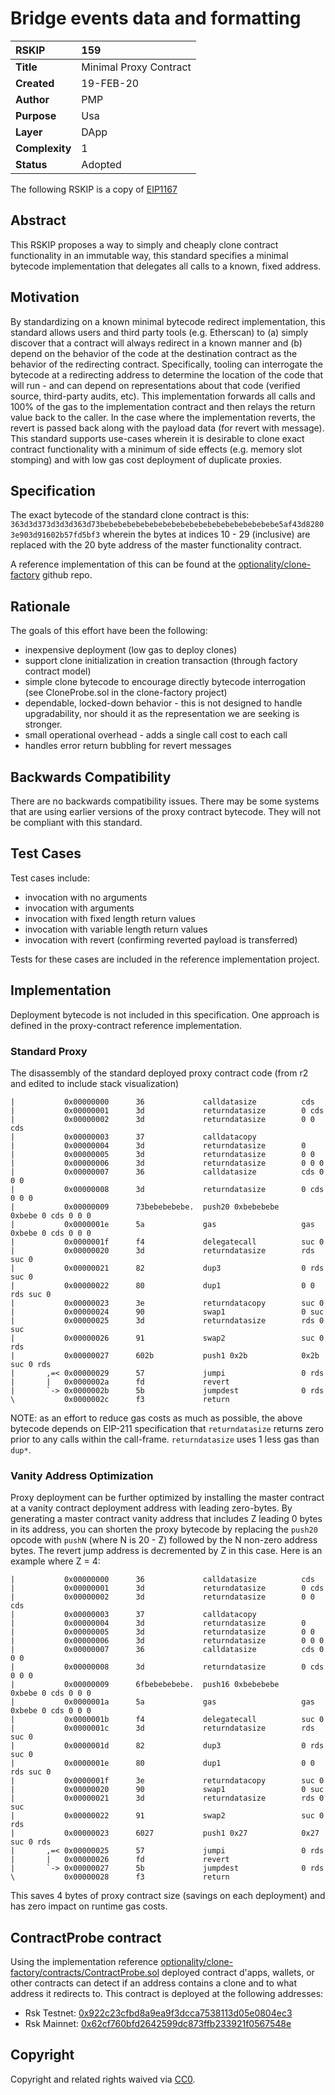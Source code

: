 # Bridge events data and formatting

|RSKIP          |159           |
| :------------ |:-------------|
|**Title**      |Minimal Proxy Contract |
|**Created**    |19-FEB-20 |
|**Author**     |PMP |
|**Purpose**    |Usa |
|**Layer**      |DApp|
|**Complexity** |1 |
|**Status**     |Adopted |

The following RSKIP is a copy of [EIP1167](https://eips.ethereum.org/EIPS/eip-1167)

## Abstract
This RSKIP proposes a way to simply and cheaply clone contract functionality in an immutable way, this standard specifies a minimal bytecode implementation that delegates all calls to a known, fixed address.  


## Motivation
By standardizing on a known minimal bytecode redirect implementation, this standard allows users and third party tools (e.g. Etherscan) to (a) simply discover that a contract will always redirect in a known manner and (b) depend on the behavior of the code at the destination contract as the behavior of the redirecting contract.  Specifically, tooling can interrogate the bytecode at a redirecting address to determine the location of the code that will run - and can depend on representations about that code (verified source, third-party audits, etc).  This implementation forwards all calls and 100% of the gas to the implementation contract and then relays the return value back to the caller.  In the case where the implementation reverts, the revert is passed back along with the payload data (for revert with message).
This standard supports use-cases wherein it is desirable to clone exact contract functionality with a minimum of side effects (e.g. memory slot stomping) and with low gas cost deployment of duplicate proxies.

## Specification
The exact bytecode of the standard clone contract is this: `363d3d373d3d3d363d73bebebebebebebebebebebebebebebebebebebebe5af43d82803e903d91602b57fd5bf3` wherein the bytes at indices 10 - 29 (inclusive) are replaced with the 20 byte address of the master functionality contract.  

A reference implementation of this can be found at the [optionality/clone-factory](https://github.com/optionality/clone-factory) github repo. 

## Rationale
The goals of this effort have been the following:
- inexpensive deployment (low gas to deploy clones)
- support clone initialization in creation transaction (through factory contract model)
- simple clone bytecode to encourage directly bytecode interrogation (see CloneProbe.sol in the clone-factory project)
- dependable, locked-down behavior - this is not designed to handle upgradability, nor should it as the representation we are seeking is stronger.
- small operational overhead - adds a single call cost to each call
- handles error return bubbling for revert messages

## Backwards Compatibility
There are no backwards compatibility issues.  There may be some systems that are using earlier versions of the proxy contract bytecode.  They will not be compliant with this standard.

## Test Cases
Test cases include:
- invocation with no arguments
- invocation with arguments
- invocation with fixed length return values
- invocation with variable length return values
- invocation with revert (confirming reverted payload is transferred)
  
Tests for these cases are included in the reference implementation project.

## Implementation
Deployment bytecode is not included in this specification.  One approach is defined in the proxy-contract reference implementation.

### Standard Proxy
The disassembly of the standard deployed proxy contract code (from r2 and edited to include stack visualization)

```
|           0x00000000      36             calldatasize          cds
|           0x00000001      3d             returndatasize        0 cds
|           0x00000002      3d             returndatasize        0 0 cds
|           0x00000003      37             calldatacopy          
|           0x00000004      3d             returndatasize        0
|           0x00000005      3d             returndatasize        0 0 
|           0x00000006      3d             returndatasize        0 0 0
|           0x00000007      36             calldatasize          cds 0 0 0
|           0x00000008      3d             returndatasize        0 cds 0 0 0
|           0x00000009      73bebebebebe.  push20 0xbebebebe     0xbebe 0 cds 0 0 0
|           0x0000001e      5a             gas                   gas 0xbebe 0 cds 0 0 0
|           0x0000001f      f4             delegatecall          suc 0
|           0x00000020      3d             returndatasize        rds suc 0
|           0x00000021      82             dup3                  0 rds suc 0
|           0x00000022      80             dup1                  0 0 rds suc 0
|           0x00000023      3e             returndatacopy        suc 0
|           0x00000024      90             swap1                 0 suc
|           0x00000025      3d             returndatasize        rds 0 suc
|           0x00000026      91             swap2                 suc 0 rds
|           0x00000027      602b           push1 0x2b            0x2b suc 0 rds
|       ,=< 0x00000029      57             jumpi                 0 rds
|       |   0x0000002a      fd             revert
|       `-> 0x0000002b      5b             jumpdest              0 rds
\           0x0000002c      f3             return

```

NOTE: as an effort to reduce gas costs as much as possible, the above bytecode depends on EIP-211 specification that `returndatasize` returns zero prior to any calls within the call-frame. `returndatasize` uses 1 less gas than `dup*`.

### Vanity Address Optimization
Proxy deployment can be further optimized by installing the master contract at a vanity contract deployment address with leading zero-bytes.  By generating a master contract vanity address that includes Z leading 0 bytes in its address, you can shorten the proxy bytecode by replacing the `push20` opcode with `pushN` (where N is 20 - Z) followed by the N non-zero address bytes.  The revert jump address is decremented by Z in this case.  Here is an example where Z = 4:
```
|           0x00000000      36             calldatasize          cds
|           0x00000001      3d             returndatasize        0 cds
|           0x00000002      3d             returndatasize        0 0 cds
|           0x00000003      37             calldatacopy          
|           0x00000004      3d             returndatasize        0
|           0x00000005      3d             returndatasize        0 0 
|           0x00000006      3d             returndatasize        0 0 0
|           0x00000007      36             calldatasize          cds 0 0 0
|           0x00000008      3d             returndatasize        0 cds 0 0 0
|           0x00000009      6fbebebebebe.  push16 0xbebebebe     0xbebe 0 cds 0 0 0
|           0x0000001a      5a             gas                   gas 0xbebe 0 cds 0 0 0
|           0x0000001b      f4             delegatecall          suc 0
|           0x0000001c      3d             returndatasize        rds suc 0
|           0x0000001d      82             dup3                  0 rds suc 0
|           0x0000001e      80             dup1                  0 0 rds suc 0
|           0x0000001f      3e             returndatacopy        suc 0
|           0x00000020      90             swap1                 0 suc
|           0x00000021      3d             returndatasize        rds 0 suc
|           0x00000022      91             swap2                 suc 0 rds
|           0x00000023      6027           push1 0x27            0x27 suc 0 rds
|       ,=< 0x00000025      57             jumpi                 0 rds
|       |   0x00000026      fd             revert
|       `-> 0x00000027      5b             jumpdest              0 rds
\           0x00000028      f3             return
```
This saves 4 bytes of proxy contract size (savings on each deployment) and has zero impact on runtime gas costs.

## ContractProbe contract 
Using the implementation reference [optionality/clone-factory/contracts/ContractProbe.sol](https://github.com/optionality/clone-factory/blob/master/contracts/ContractProbe.sol) deployed contract d'apps, wallets, or other contracts can detect if an address contains a clone and to what address it redirects to.  This contract is deployed at the following addresses:
- Rsk Testnet: [0x922c23cfbd8a9ea9f3dcca7538113d05e0804ec3](https://explorer.testnet.rsk.co/address/0x922c23cfbd8a9ea9f3dcca7538113d05e0804ec3)
- Rsk Mainnet: [0x62cf760bfd2642599dc873ffb233921f0567548e](https://explorer.rsk.co/address/0x62cf760bfd2642599dc873ffb233921f0567548e)

## Copyright
Copyright and related rights waived via [CC0](https://creativecommons.org/publicdomain/zero/1.0/).
